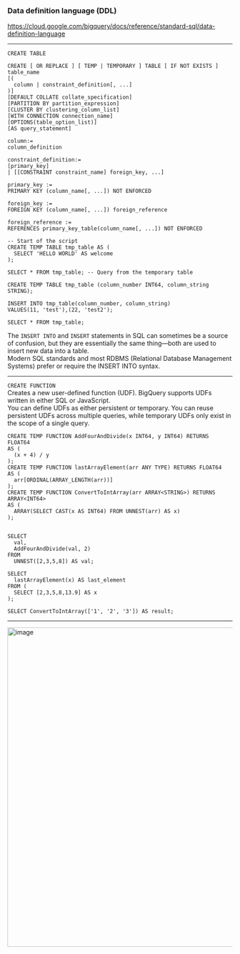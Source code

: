 ### Data definition language (DDL)  
https://cloud.google.com/bigquery/docs/reference/standard-sql/data-definition-language  

---

```CREATE TABLE```  
```
CREATE [ OR REPLACE ] [ TEMP | TEMPORARY ] TABLE [ IF NOT EXISTS ]
table_name
[(
  column | constraint_definition[, ...]
)]
[DEFAULT COLLATE collate_specification]
[PARTITION BY partition_expression]
[CLUSTER BY clustering_column_list]
[WITH CONNECTION connection_name]
[OPTIONS(table_option_list)]
[AS query_statement]

column:=
column_definition

constraint_definition:=
[primary_key]
| [[CONSTRAINT constraint_name] foreign_key, ...]

primary_key :=
PRIMARY KEY (column_name[, ...]) NOT ENFORCED

foreign_key :=
FOREIGN KEY (column_name[, ...]) foreign_reference

foreign_reference :=
REFERENCES primary_key_table(column_name[, ...]) NOT ENFORCED
```

```
-- Start of the script
CREATE TEMP TABLE tmp_table AS (
  SELECT 'HELLO WORLD' AS welcome
);

SELECT * FROM tmp_table; -- Query from the temporary table
```

```
CREATE TEMP TABLE tmp_table (column_number INT64, column_string STRING);  

INSERT INTO tmp_table(column_number, column_string) 
VALUES(11, 'test'),(22, 'test2'); 

SELECT * FROM tmp_table;
```

The ```INSERT INTO``` and ```INSERT``` statements in SQL can sometimes be a source of confusion, but they are essentially the same thing—both are used to insert new data into a table.  
Modern SQL standards and most RDBMS (Relational Database Management Systems) prefer or require the INSERT INTO syntax.  

---

```CREATE FUNCTION```  
Creates a new user-defined function (UDF). BigQuery supports UDFs written in either SQL or JavaScript.  
You can define UDFs as either persistent or temporary. You can reuse persistent UDFs across multiple queries, while temporary UDFs only exist in the scope of a single query.  
```
CREATE TEMP FUNCTION AddFourAndDivide(x INT64, y INT64) RETURNS FLOAT64 
AS ( 
  (x + 4) / y 
); 
CREATE TEMP FUNCTION lastArrayElement(arr ANY TYPE) RETURNS FLOAT64
AS ( 
  arr[ORDINAL(ARRAY_LENGTH(arr))] 
); 
CREATE TEMP FUNCTION ConvertToIntArray(arr ARRAY<STRING>) RETURNS ARRAY<INT64>
AS (
  ARRAY(SELECT CAST(x AS INT64) FROM UNNEST(arr) AS x)
);


SELECT 
  val, 
  AddFourAndDivide(val, 2) 
FROM 
  UNNEST([2,3,5,8]) AS val; 

SELECT 
  lastArrayElement(x) AS last_element 
FROM ( 
  SELECT [2,3,5,8,13.9] AS x
); 

SELECT ConvertToIntArray(['1', '2', '3']) AS result;
```

---

<img width="715" alt="image" src="https://github.com/user-attachments/assets/9551cd2a-b249-43c6-acdb-1dd0de8ac19b" />

